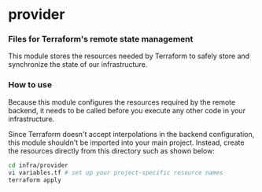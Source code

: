 # provider

### Files for Terraform's remote state management

This module stores the resources needed by Terraform to safely store and
synchronize the state of our infrastructure.

### How to use

Because this module configures the resources required by the remote backend, it
needs to be called before you execute any other code in your infrastructure.

Since Terraform doesn't accept interpolations in the backend configuration,
this module shouldn't be imported into your main project. Instead, create the
resources directly from this directory such as shown below:

```bash
cd infra/provider
vi variables.tf # set up your project-specific resource names
terraform apply
```
